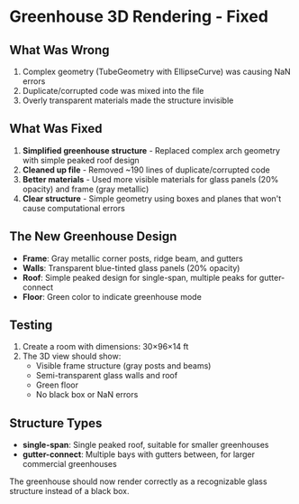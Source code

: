 # Greenhouse 3D Rendering - Fixed

## What Was Wrong
1. Complex geometry (TubeGeometry with EllipseCurve) was causing NaN errors
2. Duplicate/corrupted code was mixed into the file
3. Overly transparent materials made the structure invisible

## What Was Fixed
1. **Simplified greenhouse structure** - Replaced complex arch geometry with simple peaked roof design
2. **Cleaned up file** - Removed ~190 lines of duplicate/corrupted code
3. **Better materials** - Used more visible materials for glass panels (20% opacity) and frame (gray metallic)
4. **Clear structure** - Simple geometry using boxes and planes that won't cause computational errors

## The New Greenhouse Design
- **Frame**: Gray metallic corner posts, ridge beam, and gutters
- **Walls**: Transparent blue-tinted glass panels (20% opacity)
- **Roof**: Simple peaked design for single-span, multiple peaks for gutter-connect
- **Floor**: Green color to indicate greenhouse mode

## Testing
1. Create a room with dimensions: 30×96×14 ft
2. The 3D view should show:
   - Visible frame structure (gray posts and beams)
   - Semi-transparent glass walls and roof
   - Green floor
   - No black box or NaN errors

## Structure Types
- **single-span**: Single peaked roof, suitable for smaller greenhouses
- **gutter-connect**: Multiple bays with gutters between, for larger commercial greenhouses

The greenhouse should now render correctly as a recognizable glass structure instead of a black box.